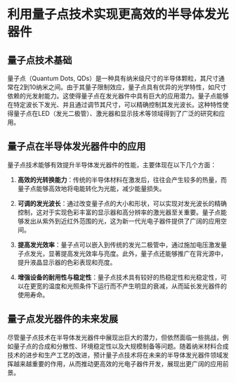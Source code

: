# 利用量子点技术实现更高效的半导体发光器件

## 量子点技术基础

量子点（Quantum Dots, QDs）是一种具有纳米级尺寸的半导体颗粒，其尺寸通常在2到10纳米之间。由于其量子限制效应，量子点具有优异的光学特性，如尺寸依赖的光发射能力。这使得量子点在发光器件中具有巨大的应用潜力。量子点能够在特定波长下发光、并且通过调节其尺寸，可以精确控制其发光波长。这种特性使得量子点在LED（发光二极管）、激光器和显示技术等领域得到了广泛的研究和应用。

## 量子点在半导体发光器件中的应用

量子点技术能够有效提升半导体发光器件的性能，主要体现在以下几个方面：

1. **高效的光转换能力**：传统的半导体材料在激发后，往往会产生较多的热量，而量子点能够高效地将电能转化为光能，减少能量损失。

2. **可调的发光波长**：通过改变量子点的大小和形状，可以实现对发光波长的精确控制，这对于实现色彩丰富的显示器和高分辨率的激光器至关重要。量子点能够发出从紫外到近红外范围的光，这为新一代光电子器件提供了广阔的应用空间。

3. **提高发光效率**：量子点可以嵌入到传统的发光二极管中，通过施加电压激发量子点发光，显著提高发光效率与亮度。此外，量子点还能够推广在背光源中，提升液晶显示器的色彩表现和亮度。

4. **增强设备的耐用性与稳定性**：量子点技术具有较好的热稳定性和光稳定性，可以在更宽的温度和光照条件下运行而不产生明显的衰减，从而延长发光器件的使用寿命。

## 量子点发光器件的未来发展

尽管量子点技术在半导体发光器件中展现出巨大的潜力，但依然面临一些挑战，例如量子点的合成和分散性、环境稳定性以及大规模制备等问题。随着纳米材料合成技术的进步和生产工艺的改进，预计量子点技术将在未来的半导体发光器件领域发挥越来越重要的作用，从而推动更高效的光电子器件开发，展现出更广阔的应用前景。